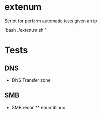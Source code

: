 # extenum

Script for perform automatic tests given an ip

'bash ./extenum.sh <ip>'

# Tests

## DNS

* DNS Transfer zone

## SMB

* SMB recon
** enum4linux
